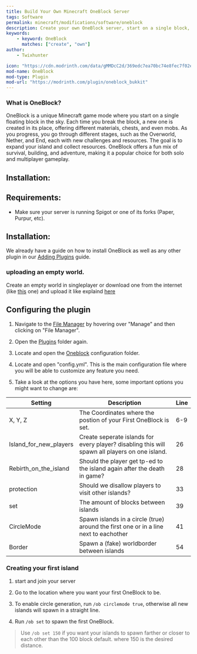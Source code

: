 ```yaml
---
title: Build Your Own Minecraft OneBlock Server
tags: Software
permalink: minecraft/modifications/software/oneblock
description: Create your own OneBlock server, start on a single block, and expand your island while surviving with your friends!
keywords:
    - keyword: OneBlock
      matches: ["create", "own"]
author:
    - Twixhunter

icon: "https://cdn.modrinth.com/data/gMMDcC2d/369edc7ea70bc74e8fec7f02e86d57fbce126f6b.jpeg"
mod-name: OneBlock
mod-type: Plugin
mod-url: "https://modrinth.com/plugin/oneblock_bukkit"
---
```


### What is OneBlock?

OneBlock is a unique Minecraft game mode where you start on a single floating block in the sky. Each time you break the block, a new one is created in its place, offering different materials, chests, and even mobs. As you progress, you go through different stages, such as the Overworld, Nether, and End, each with new challenges and resources. The goal is to expand your island and collect resources. OneBlock offers a fun mix of survival, building, and adventure, making it a popular choice for both solo and multiplayer gameplay.


## Installation:

## Requirements:

- Make sure your server is running Spigot or one of its forks (Paper, Purpur, etc).

## Installation:

We already have a guide on how to install OneBlock as well as any other plugin in our [Adding Plugins](/minecraft/modifications/general/adding-plugins) guide.

### uploading an empty world.

Create an empty world in singleplayer or download one from the internet (like [this](https://legacy.curseforge.com/minecraft/worlds/completly-empty-void/download/6200850) one) and upload it like explaind [here](https://kb.falixnodes.net/minecraft/java/general/world-management)

## Configuring the plugin

1. Navigate to the [File Manager](https://client.falixnodes.net/server/filemanager) by hovering over "Manage" and then clicking on "File Manager".

2. Open the [Plugins](https://client.falixnodes.net/server/filemanager?dir=/plugins/) folder again.

3. Locate and open the [Oneblock](https://client.falixnodes.net/server/filemanager?dir=/plugins/oneblock/) configuration folder.

4. Locate and open "config.yml". This is the main configuration file where you will be able to customize any feature you need.

5. Take a look at the options you have here, some important options you might want to change are:

| Setting                	| Description                                                                                       | Line 	|
|------------------------	|--------------------------------------------------------------------------------------------------	|------	|
| X, Y, Z                	| The Coordinates where the postion of your First OneBlock is set.                                  | 6-9  	|
| Island_for_new_players 	| Create seperate islands for every player? disabling this will spawn all players on one island.    | 26   	|
| Rebirth_on_the_island  	| Should the player get tp-ed to the island again after the death in game?                          | 28   	|
| protection             	| Should we disallow players to visit other islands?                                                | 33   	|
| set                    	| The amount of blocks between islands                                                              | 39   	|
| СircleMode             	| Spawn islands in a circle (true) around the first one or in a line next to eachother              | 41   	|
| Border                 	| Spawn a (fake) worldborder between islands                                                        | 54   	|


### Creating your first island

1. start and join your server

2. Go to the location where you want your first OneBlock to be.

3. To enable circle generation, run `/ob circlemode true`, otherwise all new islands will spawn in a straight line.

4. Run `/ob set` to spawn the first OneBlock.

> Use `/ob set 150` if you want your islands to spawn farther or closer to each other than the 100 block default. where 150 is the desired distance.
